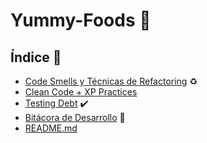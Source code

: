 # Yummy-Foods :bento:

## Índice :ledger:
* [Code Smells y Técnicas de Refactoring](docs/codesmells-refactor-techniques.md) :recycle:
* [Clean Code + XP Practices](docs/clean-code-xp-practices.md) 
* [Testing Debt](docs/TestingDebt.md) :heavy_check_mark: 
* [Bitácora de Desarrollo](docs/changelog.md) :construction:
* [README.md](README.md)